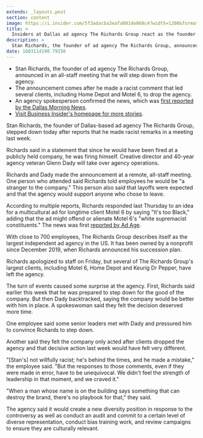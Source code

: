 ```yaml
--- 
extends: _layouts.post 
section: content 
image: https://i.insider.com/5f3adacba3eafa001de068c4?width=1200&format=jpeg 
title: > 
  Insiders at Dallas ad agency The Richards Group react as the founder steps down after making racist remarks 
description: > 
  Stan Richards, the founder of ad agency The Richards Group, announced in an all-staff meeting that he will step down from the agency.The announcement comes after he made a racist comment that led several clients, including Home Depot and Motel 6, to drop the agency.Stan Richards, the founder of Dallas-based ad agency The Richards Group, stepped down today after reports that he made racist remarks in a meeting last week.Creative director and 40-year agency veteran Glenn Dady will take over agency operations.With close to 700 employees, The Richards Group describes itself as the largest independent ad agency in the US. 
date: 1603114190.79156 
--- 
```

<div><ul class="summary-list">
<li>Stan Richards, the founder of ad agency The Richards Group, announced in an all-staff meeting that he will step down from the agency.</li>
<li>The announcement comes after he made a racist comment that led several clients, including Home Depot and Motel 6, to drop the agency.</li>
<li>An agency spokesperson confirmed the news, which was <a href="https://www.dallasnews.com/business/local-companies/2020/10/15/stan-richards-steps-down-from-namesake-dallas-advertising-firm-over-too-black-remarks/">first reported by the Dallas Morning News</a>.</li>
<li><a href="https://www.businessinsider.com/?hprecirc-bullet">Visit Business Insider's homepage for more stories</a>.</li>
</ul>
<p id="gpt-post-advertising-mobile_in_post_ad-fluid-1" class="ad ad-wrapper fluid in-post only-mobile"></p>

<p id="gpt-post-advertising-desktop_in_post_ad-fluid-1" class="ad ad-wrapper fluid in-post only-desktop"></p>
<p>Stan Richards, the founder of Dallas-based ad agency The Richards Group, stepped down today after reports that he made racist remarks in a meeting last week.</p><p>Richards said in a statement that since he would have been fired at a publicly held company, he was firing himself. Creative director and 40-year agency veteran Glenn Dady will take over agency operations.</p><p>Richards and Dady made the announcement at a remote, all-staff meeting. One person who attended said Richards told employees he would be "a stranger to the company." This person also said that layoffs were expected and that the agency would support anyone who chose to leave.</p><p>According to multiple reports, Richards responded last Thursday to an idea for a multicultural ad for longtime client Motel 6 by saying "It's too Black," adding that the ad might offend or alienate Motel 6's "white supremacist constituents." The news was first <a href="https://adage.com/article/agency-news/richards-group-fired-motel-6-over-racist-remark-agency-founder/2287721">reported by Ad Age</a>.</p><p>With close to 700 employees, The Richards Group describes itself as the largest independent ad agency in the US. It has been owned by a nonprofit since December 2019, when Richards announced his succession plan.</p><p>Richards apologized to staff on Friday, but several of The Richards Group's largest clients, including Motel 6, Home Depot and Keurig Dr Pepper, have left the agency.</p><p>The turn of events caused some surprise at the agency. First, Richards said earlier this week that he was prepared to step down for the good of the company. But then Dady backtracked, saying the company would be better with him in place. A spokeswoman said they felt the decision deserved more time.</p><p>One employee said some senior leaders met with Dady and pressured him to convince Richards to step down.</p>
<p id="gpt-post-advertising-mobile_in_post_ad-fluid-2" class="ad ad-wrapper fluid in-post only-mobile"></p>

<p id="gpt-post-advertising-desktop_in_post_ad-fluid-2" class="ad ad-wrapper fluid in-post only-desktop"></p>
<p>Another said they felt the company only acted after clients dropped the agency and that decisive action last week would have felt very different.</p><p>"[Stan's] not willfully racist; he's behind the times, and he made a mistake," the employee said. "But the responses to those comments, even if they were made in error, have to be unequivocal. We didn't feel the strength of leadership in that moment, and we craved it."</p><p>"When a man whose name is on the building says something that can destroy the brand, there's no playbook for that," they said.</p><p>The agency said it would create a new diversity position in response to the controversy as well as conduct an audit and commit to a certain level of diverse representation, conduct bias training work, and review campaigns to ensure they are culturally relevant.</p>
                  </div>